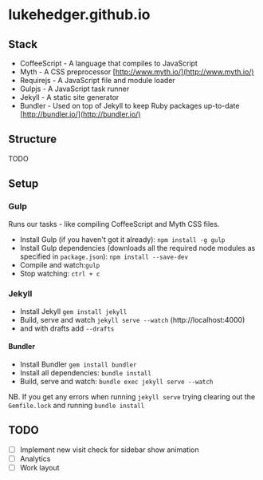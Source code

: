 lukehedger.github.io
====================

## Stack

- CoffeeScript - A language that compiles to JavaScript
- Myth - A CSS preprocessor [http://www.myth.io/](http://www.myth.io/)
- Requirejs - A JavaScript file and module loader
- Gulpjs - A JavaScript task runner
- Jekyll - A static site generator
- Bundler - Used on top of Jekyll to keep Ruby packages up-to-date [http://bundler.io/](http://bundler.io/)

## Structure

TODO

## Setup

### Gulp

Runs our tasks - like compiling CoffeeScript and Myth CSS files.

- Install Gulp (if you haven't got it already): `npm install -g gulp`
- Install Gulp dependencies (downloads all the required node modules as specified in `package.json`): `npm install --save-dev`
- Compile and watch:`gulp`
- Stop watching: `ctrl + c`

### Jekyll

- Install Jekyll `gem install jekyll`
- Build, serve and watch `jekyll serve --watch` (http://localhost:4000)
- and with drafts add `--drafts`

#### Bundler

- Install Bundler `gem install bundler`
- Install all dependencies: `bundle install`
- Build, serve and watch: `bundle exec jekyll serve --watch`

NB. If you get any errors when running `jekyll serve` trying clearing out the `Gemfile.lock` and running `bundle install`

## TODO

- [ ] Implement new visit check for sidebar show animation
- [ ] Analytics
- [ ] Work layout